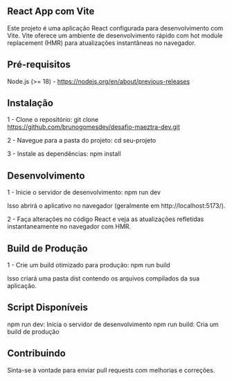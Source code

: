 ## React App com Vite
Este projeto é uma aplicação React configurada para desenvolvimento com Vite. Vite oferece um ambiente de desenvolvimento rápido com hot module replacement (HMR) para atualizações instantâneas no navegador.

## Pré-requisitos
Node.js (>= 18) - https://nodejs.org/en/about/previous-releases

## Instalação
1 - Clone o repositório:
    git clone https://github.com/brunogomesdev/desafio-maeztra-dev.git

2 - Navegue para a pasta do projeto:
    cd seu-projeto

3 - Instale as dependências:
    npm install

## Desenvolvimento

1 - Inicie o servidor de desenvolvimento:
    npm run dev

Isso abrirá o aplicativo no navegador (geralmente em http://localhost:5173/).

2 - Faça alterações no código React e veja as atualizações refletidas instantaneamente no navegador com HMR.

## Build de Produção
1 - Crie um build otimizado para produção:
    npm run build

Isso criará uma pasta dist contendo os arquivos compilados da sua aplicação.

## Script Disponíveis
npm run dev: Inicia o servidor de desenvolvimento
npm run build: Cria um build de produção

## Contribuindo
Sinta-se à vontade para enviar pull requests com melhorias e correções.